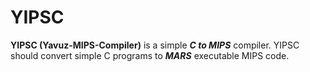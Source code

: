 # YIPSC
**YIPSC (Yavuz-MIPS-Compiler)** is a simple **_C to MIPS_** compiler. YIPSC should convert simple C programs to **_MARS_** executable MIPS code. 
